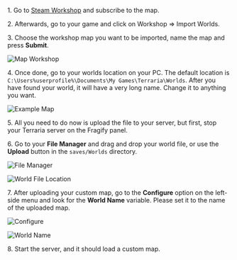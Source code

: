 1\. Go to [Steam Workshop](https://steamcommunity.com/app/105600/workshop/) and subscribe to the map.

2\. Afterwards, go to your game and click on Workshop => Import Worlds.

3\. Choose the workshop map you want to be imported, name the map and press **Submit**.

![Map Workshop](../images/map-workshop.gif)

4\. Once done, go to your worlds location on your PC. The default location is `C:\Users%userprofile%\Documents\My Games\Terraria\Worlds`. After you have found your world, it will have a very long name. Change it to anything you want.

![Example Map](../images/example-map.png)

5\. All you need to do now is upload the file to your server, but first, stop your Terraria server on the Fragify panel.

6\. Go to your **File Manager** and drag and drop your world file, or use the **Upload** button in the `saves/Worlds` directory.

![File Manager](../images/file-manager.png)

![World File Location](../images/world-location.png)

7\. After uploading your custom map, go to the **Configure** option on the left-side menu and look for the **World Name** variable. Please set it to the name of the uploaded map.

![Configure](../images/configure.png)

![World Name](../images/world-name.png)

8\. Start the server, and it should load a custom map. 
